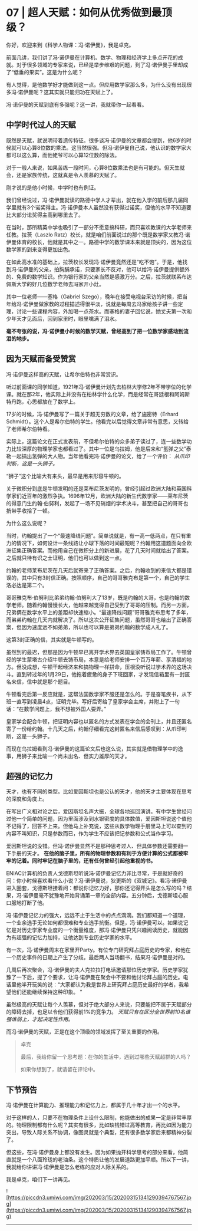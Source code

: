 # 07 | 超人天赋：如何从优秀做到最顶级？

你好，欢迎来到《科学人物课：冯·诺伊曼》，我是卓克。

前面几讲，我们讲了冯·诺伊曼在计算机、数学、物理和经济学上多点开花的成就。对于很多领域的专家来说，已经是举步维艰的问题，到了冯·诺伊曼手里却成了“低垂的果实”。这是为什么呢？

有人觉得，是他数学好才能做到这一点。但应用数学家那么多，为什么没有出现很多冯·诺伊曼呢？这其实就只能归功在天赋上了。

冯·诺伊曼的天赋到底有多强呢？这一讲，我就带你一起看看。

## 中学时代过人的天赋

既然是天赋，就说明带着遗传特征。很多谈冯·诺伊曼的文章都会提到，他6岁的时候就可以心算8位数的乘法。这当然很强。但冯·诺伊曼自己说，他认识的数学家大都可以这么算，而他姥爷可以心算12位数的除法。

对于一般人来说，如果苦练一段时间，心算8位数乘法也是有可能的。但天生就会，还是家族传统，这就真是令人羡慕的天赋了。

刚才说的是他小时候，中学时也有例证。

我们曾经说过，冯·诺伊曼就读的路德中学人才辈出，就在他入学的前后那几届同学里就有3个诺奖得主。冯·诺伊曼本人虽然没有获得过诺奖，但他的水平不知道要比大部分诺奖得主高到哪里去了。

在当时，那所精英中学也吸引了一部分不愿意搞科研，而只喜欢教课的大学老师来任教。拉茨（Laszlo Ratz）校长，就是咱们前面说过的那个既是数学家又教冯·诺伊曼体育的校长，他就是其中之一。路德中学的数学课本来就是顶尖的，因为这位数学家的到来变得更加出色。

在如此高水准的基础上，拉茨校长发现冯·诺伊曼竟然还是“吃不饱”。于是，他找到冯·诺伊曼的父亲，拍胸脯承诺，只要家长不反对，他可以给冯·诺伊曼提供额外的、免费的数学知识。作为银行家的父亲当然是感激万分。之后，拉茨就联系布达佩斯大学的好几位数学老师去冯家开小灶。

其中一位老师——塞格（Gabriel Szego），晚年在接受电视台采访的时候，把当年给冯·诺伊曼做家教的过程描述得很平淡，说就是每周去冯家给孩子讲一些定理，讨论一些课程内容，外加喝一点茶水。而塞格的妻子回忆说，她丈夫第一次和少年天才见面后，回到家里时，眼里噙满了泪水。

 **毫不夸张的说，冯·诺伊曼小时候的数学天赋，曾经高到了把一位数学家感动到流泪的地步。**

## 因为天赋而备受赞赏

冯·诺伊曼这样高的天赋，让希尔伯特也非常赏识。

听过前面课的同学知道，1921年冯·诺伊曼计划先去柏林大学修2年不带学位的化学课。就在那2年，他实际上并没有在柏林学什么化学，而是经常在哥廷根和阿姆斯特丹跑，心思都放在了数学上。

17岁的时候，冯·诺伊曼写了一篇关于超无穷数的文章，给了施密特（Erhard Schmidt）。这个人是希尔伯特的学生。他看完以后觉得文章非常有意思，又转给了老师希尔伯特看。

实际上，这篇论文在正式发表前，不但希尔伯特的众多弟子读过了，连一些数学功力比较深厚的物理学家也都看过了。其中一位是乌拉姆，他是后来和“氢弹之父”泰勒一起搞出氢弹的大人物。当年他看完冯·诺伊曼的论文，给了一个评价： *从爪印判断，这是一头狮子。*

“狮子”这个比喻大有来头，最早是用来形容牛顿的。

关于微积分到底是牛顿发明的还是莱布尼茨发明的，曾经引起过欧洲大陆和英国科学家们近百年的激烈争执。1696年12月，欧洲大陆的新生代数学家——莱布尼茨的得意门生约翰·伯努利，发起了一场不见硝烟的学术决斗，甚至把自己的哥哥也捎带手收拾了一顿。

为什么这么说呢？

当时，约翰提出了一个“最速降线问题”。简单说就是，有一高一低两点，在只有重力的情况下，如何设计一条线路让小球下落的时间最短呢？约翰用这道题面向全欧洲征集正确答案。而他用自己在微积分上的新进展，花了几天时间就给出了答案。之后就只待有识之士证明，他们也可以做到这一点。

约翰的老师莱布尼茨在几天后就寄来了正确答案。之后，约翰收到的来信大都是错误的，其中只有3封信正确。按照顺序，自己的哥哥雅克布是第一个，自己的学生洛必达是第二个。

哥哥雅克布·伯努利比弟弟约翰·伯努利大了13岁，既是约翰的大哥，也是约翰的数学老师。随着约翰慢慢长大，他越来越觉得自己受到了哥哥的压制。而另一方面，兄弟俩在数学水平上的差距却快速缩小。“最速降线问题”哥哥雅克布思考了多年，而弟弟约翰在几天内就解决了。所以这次公开征集问题，虽然哥哥也给出了正确答案，但因为速度远不如弟弟，所以也可以算是弟弟约翰的数学成人礼了。

这第3封正确的信，其实就是牛顿写的。

虽然到的最迟，但那是因为牛顿早已离开学术界去英国皇家铸币局工作了。牛顿曾经的学生蒙塔古介绍牛顿去铸币局，本意是给老师安排一个百万年薪、享清福的地方。但没成想，牛顿干起经济来和搞物理一样拼命，压根没听说过学术界的这场决斗。直到转过年的1月29日，他拖着疲惫的身子下班回家，才发现信箱里有一封匿名来信，信中就是那个题目。

牛顿看完后第一反应就是，这帮法国数学家不服还是怎么的。于是奋笔疾书，从下班一直写到凌晨4点，证明完毕。写好后寄给了皇家学会主席，并附上了一句话：“在数学问题上，我不想被外国人耍弄。”

皇家学会配合牛顿，把证明内容也以匿名的方式发表在学会的会刊上，并且还匿名寄了一份给约翰。十几天之后，约翰仔细看完这封匿名来信后感叹到：从爪印判断，这是一头狮子。

而现在乌拉姆看到冯·诺伊曼的这篇论文后也这么说，其实就是借物理学中的逸事，用狮子来比喻一个尚未出名、但实力雄厚的天才。

## 超强的记忆力

天才，也有不同的类型。比如爱因斯坦也是公认的天才，他的天才主要体现在思考的深度和角度上。

在写出广义相对论之后，爱因斯坦名声大振，全球各地巡回演讲。有中学生曾经问过他一个简单的问题，因为里面涉及到水银密度的具体数值，爱因斯坦说这个值他不记得了，回答不上来。但他马上补充说，这些从数学物理手册里马上可以查到的内容不叫知识，只是参数而已，作为学生不应该把记参数和公式当作学习。

爱因斯坦说的没错。但冯·诺伊曼显然不是那种思考过人、但具体参数还需要翻一下手册的天才。 **在他的脑子里，所有的物理参数和有利于方便计算的公式都被牢牢的记着。同时牢记在脑子里的，还有任何曾经引起他重视的书。**

ENIAC计算机的负责人戈德斯坦听说冯·诺伊曼记忆力非比寻常，于是就好奇的问：你小时候喜欢看什么小说？冯·诺伊曼说，狄更斯的《双城记》。看冯·诺伊曼进入圈套，戈德斯坦接着问：都说你记忆力好，那你还记得开头是怎么写的吗？结果，冯·诺伊曼毫不犹豫地开始背诵第一章的全部内容。五分钟后，戈德斯坦心服口服地打断了他。

冯·诺伊曼记忆力的强大，远远不止于生活中的点点滴滴。我们都知道一个道理，一个业余选手无论如何都很难和专业选手抗衡。但是，冯·诺伊曼可以。如果说记忆是对历史学家专业度的一个衡量维度，那冯·诺伊曼只凭兴趣阅读历史，就能因为有超强的记忆力加持，让他达到专业历史学家的水平。

有一次，冯·诺伊曼周末在家里开Party。有位专门研究拜占庭历史的专家，和他在一个历史事件的日期上产生了分歧。最后两人当场翻书，结果冯·诺伊曼是对的。

几周后再次聚会，冯·诺伊曼的夫人克拉拉打电话邀请那位历史学家。历史学家犹豫了一下后，提了个要求，让冯·诺伊曼在聚会中不要和他讨论拜占庭的历史。电话里他半开玩笑的说：“大家都认为我是世界上研究拜占庭历史最好的学者，我希望他们还能继续保持这种印象。 ”

虽然极高的天赋让每个人羡慕，但对于绝大部分人来说，只要能把不属于天赋部分的障碍去掉，也足以令他们获得前1%的竞争力。 *天赋只有在区分全世界前10名谁强谁弱上，才起决定性作用。*

而冯·诺伊曼的天赋，正是在这个顶级的领域发挥了至关重要的作用。

> 卓克
> 
> 最后，我给你留一个思考题：在你的生活中，遇到过哪些天赋超群的人吗？
> 
> 如果你想到了，就请留在评论中。

## 下节预告

冯·诺伊曼在计算能力、推理能力和记忆力上，都属于几十年才出一个的水平。

对于这样的人，只要不在物理条件上设什么限制，他能做出的成果一定是非常丰厚的。物理限制都有什么呢？其实有很多，比如缺钱错过高等教育，再比如因为能力突出，导致人际关系不协调，像图灵就是个典型，还有很多数学家后来都精神分裂了。

但这些，在冯·诺伊曼身上都没有发生。因为如果抛开科学思考的部分来看，他简直就是一个八面玲珑的老油条。这个特质让他的发展道路更加平顺。所以下一讲，我就给你讲讲冯·诺伊曼是怎么老练的应对人际关系的。

我是卓克，咱们下一讲再见。

![https://piccdn3.umiwi.com/img/202003/15/202003151341290394767567.jpg](https://piccdn3.umiwi.com/img/202003/15/202003151341290394767567.jpg)

---
